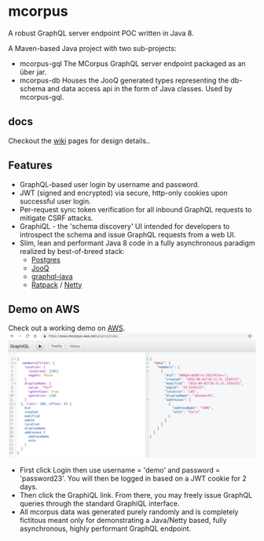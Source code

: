 # mcorpus

A robust GraphQL server endpoint POC written in Java 8.

A Maven-based Java project with two sub-projects:

- mcorpus-gql
  The MCorpus GraphQL server endpoint packaged as an über jar.
- mcorpus-db
  Houses the JooQ generated types representing the db-schema and data access api in the form of Java classes.  Used by mcorpus-gql.

## docs

Checkout the [wiki](https://github.com/khanactl/mcorpus/wiki) pages for design details..

## Features

- GraphQL-based user login by username and password.
- JWT (signed and encrypted) via secure, http-only cookies upon successful user login.
- Per-request sync token verification for all inbound GraphQL requests to mitigate CSRF attacks.
- GraphiQL - the 'schema discovery' UI intended for developers to introspect the schema and issue GraphQL requests from a web UI.
- Slim, lean and performant Java 8 code in a fully asynchronous paradigm realized by best-of-breed stack:
  - [Postgres](https://www.postgresql.org/)
  - [JooQ](https://www.jooq.org/)
  - [graphql-java](https://github.com/graphql-java/graphql-java)
  - [Ratpack](https://ratpack.io/) / [Netty](https://netty.io/)

## Demo on AWS

Check out a working demo on [AWS](https://www.mcorpus-aws.net).
![GraphiQL-demo](mcorpus-doc/graphiql.png "mcorpus GraphiQL interface")

- First click Login then use username = 'demo' and password = 'password23'. You will then be logged in based on a JWT cookie for 2 days.
- Then click the GraphiQL link.  From there, you may freely issue GraphQL queries through the standard GraphiQL interface.
- All mcorpus data was generated purely randomly and is completely fictitous meant only for demonstrating a Java/Netty based, fully asynchronous, highly performant GraphQL endpoint.
